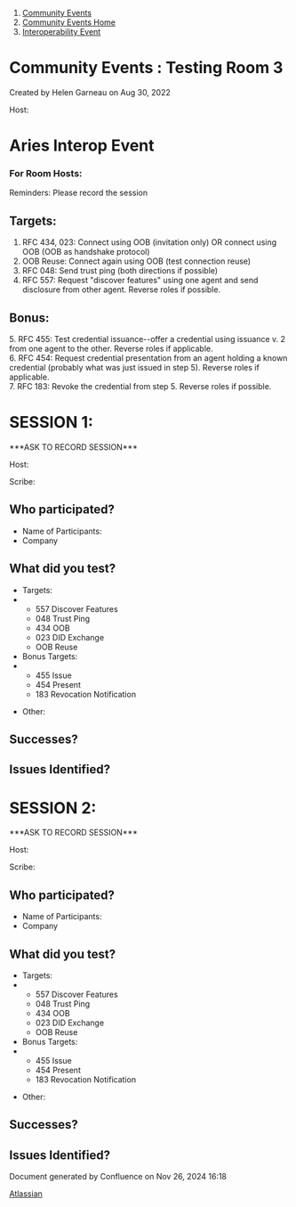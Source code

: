 1. [Community Events](index.html)
2. [Community Events Home](Community-Events-Home_21790731.html)
3. [Interoperability Event](Interoperability-Event_21793489.html)

# Community Events : Testing Room 3

Created by Helen Garneau on Aug 30, 2022

Host:

# Aries Interop Event

### For Room Hosts:

Reminders: Please record the session

## Targets:

1. RFC 434, 023: Connect using OOB (invitation only) OR connect using OOB (OOB as handshake protocol)
2. OOB Reuse: Connect again using OOB (test connection reuse)
3. RFC 048: Send trust ping (both directions if possible)
4. RFC 557: Request "discover features" using one agent and send disclosure from other agent. Reverse roles if possible.

## Bonus:

5\. RFC 455: Test credential issuance--offer a credential using issuance v. 2 from one agent to the other. Reverse roles if applicable.  
6\. RFC 454: Request credential presentation from an agent holding a known credential (probably what was just issued in step 5). Reverse roles if applicable.  
7\. RFC 183: Revoke the credential from step 5. Reverse roles if possible.

# SESSION 1:

\*\*\*ASK TO RECORD SESSION\*\**

Host: 

Scribe:

## Who participated?

- Name of Participants:
- Company

## What did you test?

- Targets:
- - 557 Discover Features
  - 048 Trust Ping
  - 434 OOB
  - 023 DID Exchange
  - OOB Reuse
- Bonus Targets:
- - 455 Issue
  - 454 Present
  - 183 Revocation Notification

<!--THE END-->

- Other:
  

## Successes?

## Issues Identified?

# SESSION 2:

\*\*\*ASK TO RECORD SESSION\*\**

Host: 

Scribe:

## Who participated?

- Name of Participants:
- Company

## What did you test?

- Targets:
- - 557 Discover Features
  - 048 Trust Ping
  - 434 OOB
  - 023 DID Exchange
  - OOB Reuse
- Bonus Targets:
- - 455 Issue
  - 454 Present
  - 183 Revocation Notification

<!--THE END-->

- Other:
  

## Successes?

## Issues Identified?

Document generated by Confluence on Nov 26, 2024 16:18

[Atlassian](http://www.atlassian.com/)
